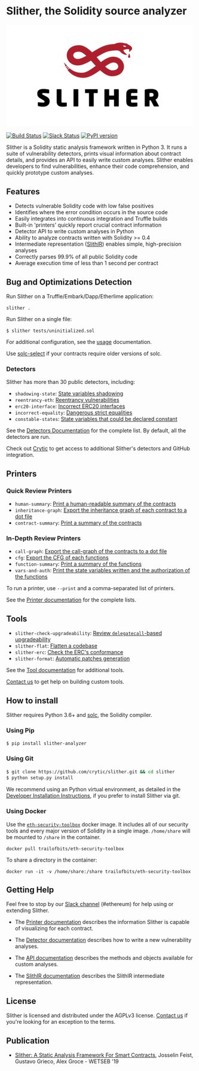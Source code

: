 # Slither, the Solidity source analyzer
<img src="./logo.png" alt="Logo" width="500"/>

[![Build Status](https://travis-ci.com/crytic/slither.svg?token=JEF97dFy1QsDCfQ2Wusd&branch=master)](https://travis-ci.com/crytic/slither)
[![Slack Status](https://empireslacking.herokuapp.com/badge.svg)](https://empireslacking.herokuapp.com)
[![PyPI version](https://badge.fury.io/py/slither-analyzer.svg)](https://badge.fury.io/py/slither-analyzer)

Slither is a Solidity static analysis framework written in Python 3. It runs a suite of vulnerability detectors, prints visual information about contract details, and provides an API to easily write custom analyses. Slither enables developers to find vulnerabilities, enhance their code comprehension, and quickly prototype custom analyses.

## Features

* Detects vulnerable Solidity code with low false positives
* Identifies where the error condition occurs in the source code
* Easily integrates into continuous integration and Truffle builds
* Built-in 'printers' quickly report crucial contract information
* Detector API to write custom analyses in Python
* Ability to analyze contracts written with Solidity >= 0.4
* Intermediate representation ([SlithIR](https://github.com/trailofbits/slither/wiki/SlithIR)) enables simple, high-precision analyses
* Correctly parses 99.9% of all public Solidity code
* Average execution time of less than 1 second per contract


## Bug and Optimizations Detection

Run Slither on a Truffle/Embark/Dapp/Etherlime application:
```
slither .
```

Run Slither on a single file:
``` 
$ slither tests/uninitialized.sol 
``` 

For additional configuration, see the [usage](https://github.com/trailofbits/slither/wiki/Usage) documentation. 

Use [solc-select](https://github.com/crytic/solc-select) if your contracts require older versions of solc.

### Detectors



Slither has more than 30 public detectors, including:
- `shadowing-state`: [State variables shadowing](https://github.com/crytic/slither/wiki/Detector-Documentation#state-variable-shadowing)
- `reentrancy-eth`: [Reentrancy vulnerabilities](https://github.com/crytic/slither/wiki/Detector-Documentation#reentrancy-vulnerabilities)
- `erc20-interface`: [Incorrect ERC20 interfaces](https://github.com/crytic/slither/wiki/Detector-Documentation#incorrect-erc20-interface)
- `incorrect-equality`: [Dangerous strict equalities](https://github.com/crytic/slither/wiki/Detector-Documentation#dangerous-strict-equalities)
- `constable-states`: [State variables that could be declared constant](https://github.com/crytic/slither/wiki/Detector-Documentation#state-variables-that-could-be-declared-constant)

See the [Detectors Documentation](https://github.com/crytic/slither/wiki/Detector-Documentation) for the complete list.
By default, all the detectors are run.

Check out [Crytic](https://crytic.io/) to get access to additional Slither's detectors and GitHub integration.

## Printers

### Quick Review Printers
- `human-summary`: [Print a human-readable summary of the contracts](https://github.com/trailofbits/slither/wiki/Printer-documentation#human-summary)
- `inheritance-graph`: [Export the inheritance graph of each contract to a dot file](https://github.com/trailofbits/slither/wiki/Printer-documentation#inheritance-graph)
- `contract-summary`: [Print a summary of the contracts](https://github.com/trailofbits/slither/wiki/Printer-documentation#contract-summary)

### In-Depth Review Printers
- `call-graph`: [Export the call-graph of the contracts to a dot file](https://github.com/trailofbits/slither/wiki/Printer-documentation#call-graph)
- `cfg`: [Export the CFG of each functions](https://github.com/trailofbits/slither/wiki/Printer-documentation#cfg)
- `function-summary`: [Print a summary of the functions](https://github.com/trailofbits/slither/wiki/Printer-documentation#function-summary)
- `vars-and-auth`: [Print the state variables written and the authorization of the functions](https://github.com/crytic/slither/wiki/Printer-documentation#variables-written-and-authorization)

To run a printer, use `--print` and a comma-separated list of printers.

See the [Printer documentation](https://github.com/crytic/slither/wiki/Printer-documentation) for the complete lists.

## Tools

- `slither-check-upgradeability`: [Review `delegatecall`-based upgradeability](https://github.com/crytic/slither/wiki/Upgradeability-Checks)
- `slither-flat`: [Flatten a codebase](https://github.com/crytic/slither/wiki/Contract-Flattening)
- `slither-erc`: [Check the ERC's conformance](https://github.com/crytic/slither/wiki/ERC-Conformance)
- `slither-format`: [Automatic patches generation](https://github.com/crytic/slither/wiki/Slither-format)

See the [Tool documentation](https://github.com/crytic/slither/wiki/Tool-Documentation) for additional tools.

[Contact us](https://www.trailofbits.com/contact/) to get help on building custom tools.

## How to install

Slither requires Python 3.6+ and [solc](https://github.com/ethereum/solidity/), the Solidity compiler. 

### Using Pip

```
$ pip install slither-analyzer
```

### Using Git

```bash
$ git clone https://github.com/crytic/slither.git && cd slither
$ python setup.py install 
```

We recommend using an Python virtual environment, as detailed in the [Developer Installation Instructions](https://github.com/trailofbits/slither/wiki/Developer-installation), if you prefer to install Slither via git.

### Using Docker

Use the [`eth-security-toolbox`](https://github.com/trailofbits/eth-security-toolbox/) docker image. It includes all of our security tools and every major version of Solidity in a single image. `/home/share` will be mounted to `/share`  in the container. 

```
docker pull trailofbits/eth-security-toolbox
```

To share a directory in the container:

```
docker run -it -v /home/share:/share trailofbits/eth-security-toolbox
```

## Getting Help

Feel free to stop by our [Slack channel](https://empireslacking.herokuapp.com) (#ethereum) for help using or extending Slither.

* The [Printer documentation](https://github.com/trailofbits/slither/wiki/Printer-documentation) describes the information Slither is capable of visualizing for each contract.

* The [Detector documentation](https://github.com/trailofbits/slither/wiki/Adding-a-new-detector) describes how to write a new vulnerability analyses.

* The [API documentation](https://github.com/trailofbits/slither/wiki/API-examples) describes the methods and objects available for custom analyses.

* The [SlithIR documentation](https://github.com/trailofbits/slither/wiki/SlithIR) describes the SlithIR intermediate representation.

## License

Slither is licensed and distributed under the AGPLv3 license. [Contact us](mailto:opensource@trailofbits.com) if you're looking for an exception to the terms.


## Publication
- [Slither: A Static Analysis Framework For Smart Contracts](https://arxiv.org/abs/1908.09878), Josselin Feist, Gustavo Grieco, Alex Groce - WETSEB '19


